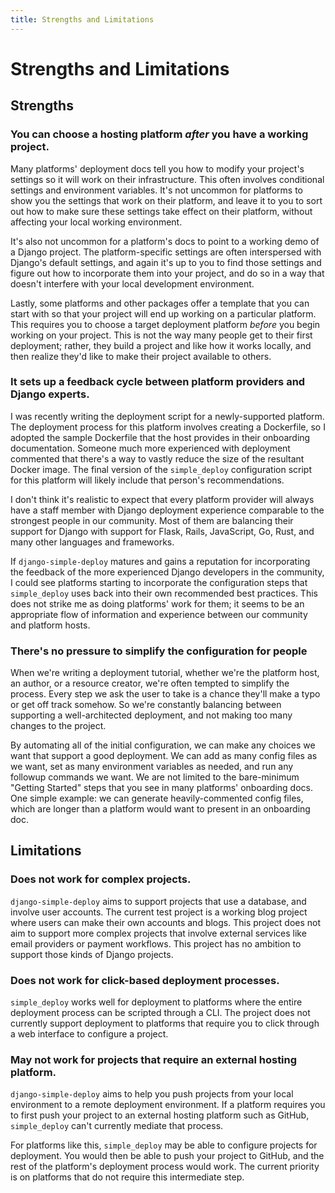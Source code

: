 ```yaml
---
title: Strengths and Limitations
---
```


# Strengths and Limitations

## Strengths

### You can choose a hosting platform *after* you have a working project.

Many platforms' deployment docs tell you how to modify your project's settings so it will work on their infrastructure. This often involves conditional settings and environment variables. It's not uncommon for platforms to show you the settings that work on their platform, and leave it to you to sort out how to make sure these settings take effect on their platform, without affecting your local working environment.

It's also not uncommon for a platform's docs to point to a working demo of a Django project. The platform-specific settings are often interspersed with Django's default settings, and again it's up to you to find those settings and figure out how to incorporate them into your project, and do so in a way that doesn't interfere with your local development environment.

Lastly, some platforms and other packages offer a template that you can start with so that your project will end up working on a particular platform. This requires you to choose a target deployment platform *before* you begin working on your project. This is not the way many people get to their first deployment; rather, they build a project and like how it works locally, and then realize they'd like to make their project available to others.

### It sets up a feedback cycle between platform providers and Django experts.

I was recently writing the deployment script for a newly-supported platform. The deployment process for this platform involves creating a Dockerfile, so I adopted the sample Dockerfile that the host provides in their onboarding documentation. Someone much more experienced with deployment commented that there's a way to vastly reduce the size of the resultant Docker image. The final version of the `simple_deploy` configuration script for this platform will likely include that person's recommendations.

I don't think it's realistic to expect that every platform provider will always have a staff member with Django deployment experience comparable to the strongest people in our community. Most of them are balancing their support for Django with support for Flask, Rails, JavaScript, Go, Rust, and many other languages and frameworks.

If `django-simple-deploy` matures and gains a reputation for incorporating the feedback of the more experienced Django developers in the community, I could see platforms starting to incorporate the configuration steps that `simple_deploy` uses back into their own recommended best practices. This does not strike me as doing platforms' work for them; it seems to be an appropriate flow of information and experience between our community and platform hosts.

### There's no pressure to simplify the configuration for people

When we're writing a deployment tutorial, whether we're the platform host, an author, or a resource creator, we're often tempted to simplify the process. Every step we ask the user to take is a chance they'll make a typo or get off track somehow. So we're constantly balancing between supporting a well-architected deployment, and not making too many changes to the project.

By automating all of the initial configuration, we can make any choices we want that support a good deployment. We can add as many config files as we want, set as many environment variables as needed, and run any followup commands we want. We are not limited to the bare-minimum "Getting Started" steps that you see in many platforms' onboarding docs. One simple example: we can generate heavily-commented config files, which are longer than a platform would want to present in an onboarding doc.

## Limitations

### Does not work for complex projects.

`django-simple-deploy` aims to support projects that use a database, and involve user accounts. The current test project is a working blog project where users can make their own accounts and blogs. This project does not aim to support more complex projects that involve external services like email providers or payment workflows. This project has no ambition to support those kinds of Django projects.

### Does not work for click-based deployment processes.

`simple_deploy` works well for deployment to platforms where the entire deployment process can be scripted through a CLI. The project does not currently support deployment to platforms that require you to click through a web interface to configure a project.

### May not work for projects that require an external hosting platform.

`django-simple-deploy` aims to help you push projects from your local environment to a remote deployment environment. If a platform requires you to first push your project to an external hosting platform such as GitHub, `simple_deploy` can't currently mediate that process.

For platforms like this, `simple_deploy` may be able to configure projects for deployment. You would then be able to push your project to GitHub, and the rest of the platform's deployment process would work. The current priority is on platforms that do not require this intermediate step.














